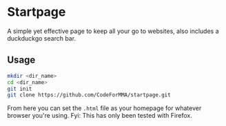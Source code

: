 # Startpage

A simple yet effective page to keep all your go to websites, also includes a duckduckgo search bar.

## Usage

```bash
mkdir <dir_name>
cd <dir_name>
git init
git clone https://github.com/CodeForMMA/startpage.git
```

From here you can set the `.html` file as your homepage for whatever browser you're using.
Fyi: This has only been tested with Firefox.

